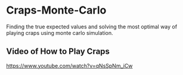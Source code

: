 # Craps-Monte-Carlo
Finding the true expected values and solving the most optimal way of playing craps using monte carlo simulation.

## Video of How to Play Craps
https://www.youtube.com/watch?v=qNsSpNm_iCw